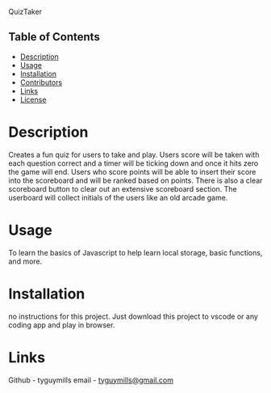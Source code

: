 
QuizTaker


    
## Table of Contents
- [Description](#description)
- [Usage](#usage)
- [Installation](#installation)
- [Contributors](#contributors)
- [Links](Links)
- [License](#license)
    
        
# Description
Creates a fun quiz for users to take and play. Users score will be taken with each question correct and a timer will be ticking down and once it hits zero the game will end. Users who score points will be able to insert their score into the scoreboard and will be ranked based on points. There is also a clear scoreboard button to clear out an extensive scoreboard section. The userboard will collect initials of the users like an old arcade game. 
    
# Usage
To learn the basics of Javascript to help learn local storage, basic functions, and more.
    
# Installation
no instructions for this project. Just download this project to vscode or any coding app and play in browser.

# Links
Github - tyguymills
email - tyguymills@gmail.com
    
